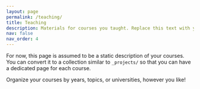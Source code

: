 ```yaml
---
layout: page
permalink: /teaching/
title: Teaching
description: Materials for courses you taught. Replace this text with your description.
nav: false
nav_order: 4
---
```


For now, this page is assumed to be a static description of your courses. You can convert it to a collection similar to `_projects/` so that you can have a dedicated page for each course.

Organize your courses by years, topics, or universities, however you like!